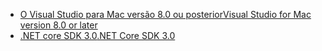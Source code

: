 * [<span data-ttu-id="6b78f-101">O Visual Studio para Mac versão 8.0 ou posterior</span><span class="sxs-lookup"><span data-stu-id="6b78f-101">Visual Studio for Mac version 8.0 or later</span></span>](https://visualstudio.microsoft.com/vs/mac/)
* [<span data-ttu-id="6b78f-102">.NET core SDK 3.0</span><span class="sxs-lookup"><span data-stu-id="6b78f-102">.NET Core SDK 3.0</span></span>](https://dotnet.microsoft.com/download/dotnet-core/3.0)
